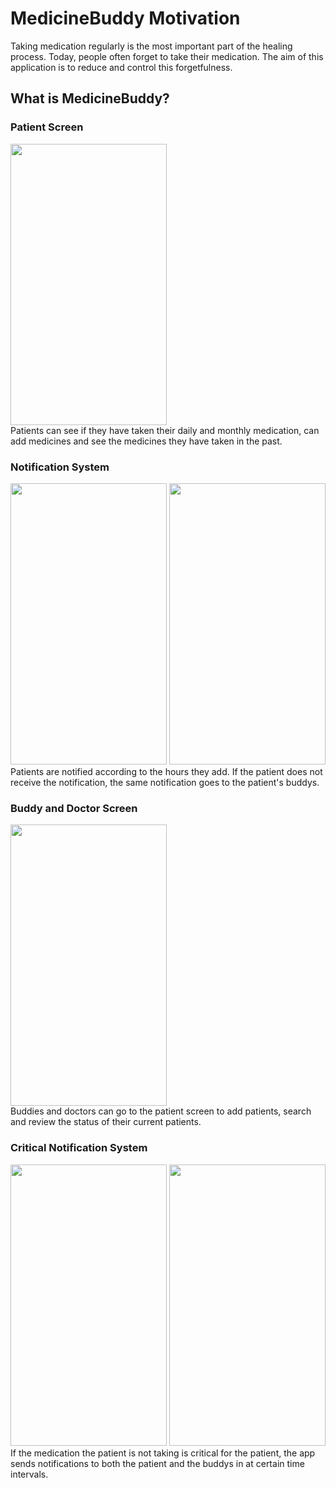 # MedicineBuddy Motivation
Taking medication regularly is the most important part of the healing process. Today, people often forget to take their medication. The aim of this application is to reduce and control this forgetfulness.

## What is MedicineBuddy?

### Patient Screen
<img src="https://github.com/AliCanlier1/MedicineBuddy/assets/114236364/2ba49b2a-2624-482c-8821-ba22b0e98ef1" width="250" height="450"><br>
Patients can see if they have taken their daily and monthly medication, can add medicines and see the medicines they have taken in the past.

### Notification System
<img src="https://github.com/AliCanlier1/MedicineBuddy/assets/114236364/5027bc59-ad99-4568-b63c-647534f06f00" width="250" height="450">
<img src="https://github.com/AliCanlier1/MedicineBuddy/assets/114236364/7ea49d06-d196-4c24-b994-7282777cc1ad" width="250" height="450"><br>
Patients are notified according to the hours they add. If the patient does not receive the notification, the same notification goes to the patient's buddys.

### Buddy and Doctor Screen
<img src="https://github.com/AliCanlier1/MedicineBuddy/assets/114236364/a08ebe06-bda9-4a17-9e89-defba84a4cbf" width="250" height="450"><br>
Buddies and doctors can go to the patient screen to add patients, search and review the status of their current patients.

### Critical Notification System
<img src="https://github.com/AliCanlier1/MedicineBuddy/assets/114236364/fbfdfac4-3861-47a7-baab-35d9f612af57" width="250" height="450">
<img src="https://github.com/AliCanlier1/MedicineBuddy/assets/114236364/ea1fb9e5-b4c5-4f31-a0d3-2dcf7bf68ef4" width="250" height="450"><br>
If the medication the patient is not taking is critical for the patient, the app sends notifications to both the patient and the buddys in at certain time intervals.

